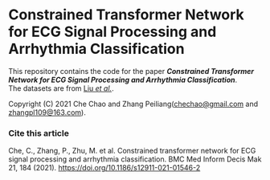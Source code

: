 # Constrained Transformer Network for ECG Signal Processing and Arrhythmia Classification   

This repository contains the code for the paper ***Constrained Transformer Network for ECG Signal Processing and Arrhythmia Classification***.   
The datasets are from [Liu *et al.*](https://doi.org/10.1166/jmihi.2018.2442).   

Copyright (C) 2021 Che Chao and Zhang Peiliang([chechao@gmail.com](chechao@gmail.com) and [zhangpl109@163.com](zhangpl109@163.co)).   

### Cite this article   
Che, C., Zhang, P., Zhu, M. et al. Constrained transformer network for ECG signal processing and arrhythmia classification. BMC Med Inform Decis Mak 21, 184 (2021). https://doi.org/10.1186/s12911-021-01546-2

